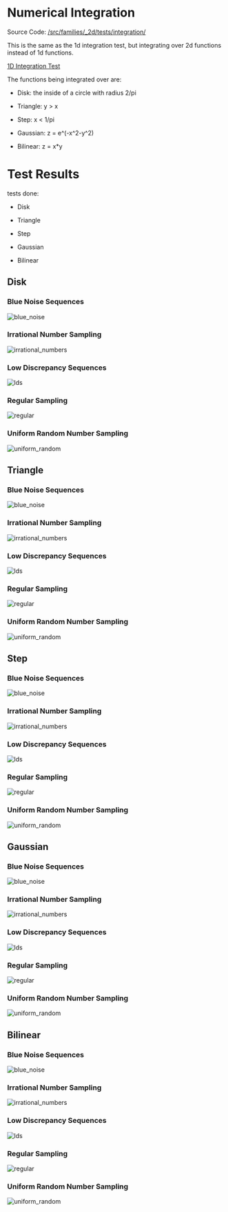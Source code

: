 # Numerical Integration
Source Code: [/src/families/_2d/tests/integration/](../../../../src/families/_2d/tests/integration/)

This is the same as the 1d integration test, but integrating over 2d functions instead of 1d functions.

[1D Integration Test](../../../_1d/tests/integration/page.md)  

The functions being integrated over are:
* Disk: the inside of a circle with radius 2/pi
* Triangle: y > x
* Step: x < 1/pi
* Gaussian: z = e^(-x^2-y^2)
* Bilinear: z = x*y

# Test Results
 tests done:
* Disk
* Triangle
* Step
* Gaussian
* Bilinear
## Disk
### Blue Noise Sequences
![blue_noise](../../../_2d/samples/blue_noise/Disk.png)  
### Irrational Number Sampling
![irrational_numbers](../../../_2d/samples/irrational_numbers/Disk.png)  
### Low Discrepancy Sequences
![lds](../../../_2d/samples/lds/Disk.png)  
### Regular Sampling
![regular](../../../_2d/samples/regular/Disk.png)  
### Uniform Random Number Sampling
![uniform_random](../../../_2d/samples/uniform_random/Disk.png)  
## Triangle
### Blue Noise Sequences
![blue_noise](../../../_2d/samples/blue_noise/Triangle.png)  
### Irrational Number Sampling
![irrational_numbers](../../../_2d/samples/irrational_numbers/Triangle.png)  
### Low Discrepancy Sequences
![lds](../../../_2d/samples/lds/Triangle.png)  
### Regular Sampling
![regular](../../../_2d/samples/regular/Triangle.png)  
### Uniform Random Number Sampling
![uniform_random](../../../_2d/samples/uniform_random/Triangle.png)  
## Step
### Blue Noise Sequences
![blue_noise](../../../_2d/samples/blue_noise/Step.png)  
### Irrational Number Sampling
![irrational_numbers](../../../_2d/samples/irrational_numbers/Step.png)  
### Low Discrepancy Sequences
![lds](../../../_2d/samples/lds/Step.png)  
### Regular Sampling
![regular](../../../_2d/samples/regular/Step.png)  
### Uniform Random Number Sampling
![uniform_random](../../../_2d/samples/uniform_random/Step.png)  
## Gaussian
### Blue Noise Sequences
![blue_noise](../../../_2d/samples/blue_noise/Gaussian.png)  
### Irrational Number Sampling
![irrational_numbers](../../../_2d/samples/irrational_numbers/Gaussian.png)  
### Low Discrepancy Sequences
![lds](../../../_2d/samples/lds/Gaussian.png)  
### Regular Sampling
![regular](../../../_2d/samples/regular/Gaussian.png)  
### Uniform Random Number Sampling
![uniform_random](../../../_2d/samples/uniform_random/Gaussian.png)  
## Bilinear
### Blue Noise Sequences
![blue_noise](../../../_2d/samples/blue_noise/Bilinear.png)  
### Irrational Number Sampling
![irrational_numbers](../../../_2d/samples/irrational_numbers/Bilinear.png)  
### Low Discrepancy Sequences
![lds](../../../_2d/samples/lds/Bilinear.png)  
### Regular Sampling
![regular](../../../_2d/samples/regular/Bilinear.png)  
### Uniform Random Number Sampling
![uniform_random](../../../_2d/samples/uniform_random/Bilinear.png)  
